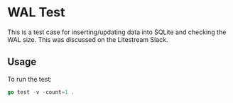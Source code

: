 WAL Test
========

This is a test case for inserting/updating data into SQLite and checking the
WAL size. This was discussed on the Litestream Slack.

## Usage

To run the test:

```go
go test -v -count=1 .
```

